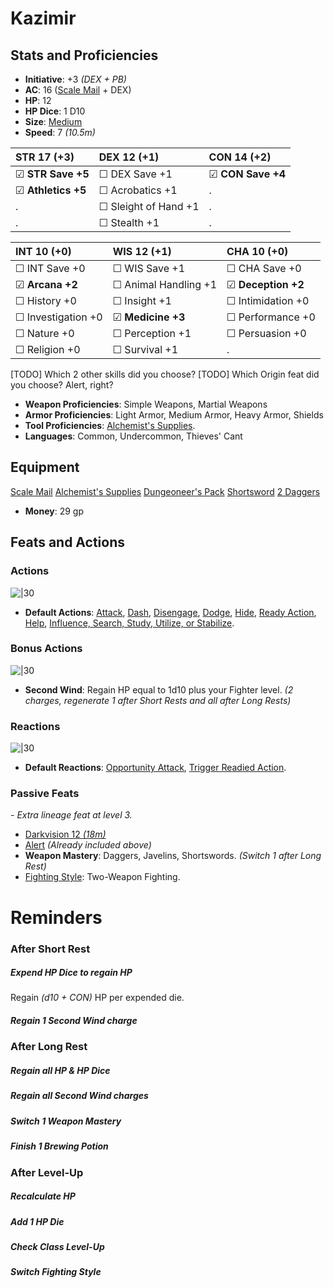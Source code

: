 # Kazimir
## Stats and Proficiencies
- **Initiative**: +3 *(DEX + PB)*
- **AC**: 16 ([Scale Mail](dm/items.md#scale-mail) + DEX)
- **HP**: 12
- **HP Dice**: 1 D10
- **Size**: [Medium](game_rules.md#advanced-rules#creature-sizes)
- **Speed**: 7 *(10.5m)*

| STR 17 (+3)        | DEX 12 (+1)          | CON 14 (+2)       |
| :----------------- | :------------------- | :---------------- |
| ☑ **STR Save +5**  | ☐ DEX Save +1        | ☑ **CON Save +4** |
| ☑ **Athletics +5** | ☐ Acrobatics +1      | .                 |
| .                  | ☐ Sleight of Hand +1 | .                 |
| .                  | ☐ Stealth +1         | .                 |


| INT 10 (+0)        | WIS 12 (+1)          | CHA 10 (+0)        |
| :----------------- | :------------------- | :----------------- |
| ☐ INT Save +0      | ☐ WIS Save +1        | ☐ CHA Save +0      |
| ☑ **Arcana +2**    | ☐ Animal Handling +1 | ☑ **Deception +2** |
| ☐ History +0       | ☐ Insight +1         | ☐ Intimidation +0  |
| ☐ Investigation +0 | ☑ **Medicine +3**    | ☐ Performance +0   |
| ☐ Nature +0        | ☐ Perception +1      | ☐ Persuasion +0    |
| ☐ Religion +0      | ☐ Survival +1        | .                  |

[TODO] Which 2 other skills did you choose? 
[TODO] Which Origin feat did you choose? Alert, right?

- **Weapon Proficiencies**: Simple Weapons, Martial Weapons
- **Armor Proficiencies**: Light Armor, Medium Armor, Heavy Armor, Shields
- **Tool Proficiencies**: [Alchemist's Supplies](dm/items.md#alchemists-supplies).
- **Languages**: Common, Undercommon, Thieves' Cant
## Equipment
[Scale Mail](dm/items.md#scale-mail)
[Alchemist's Supplies](dm/items.md#alchemists-supplies)
[Dungeoneer's Pack](dm/items.md#dungeoneers-pack)
[Shortsword](dm/items.md#shortsword)
[2 Daggers](dm/items.md#dagger)
- **Money**: 29 gp

## Feats and Actions
### Actions
![\|30](https://bg3.wiki/w/images/f/f2/Action_Icon.png)
- **Default Actions**: [Attack](game_rules.md#turn-based-play#attack), [Dash](game_rules.md#turn-based-play#dash), [Disengage](game_rules.md#turn-based-play#disengage), [Dodge](game_rules.md#turn-based-play#dodge), [Hide](game_rules.md#turn-based-play#hide), [Ready Action](game_rules.md#turn-based-play#ready-action), [Help](game_rules.md#turn-based-play#help), [Influence, Search, Study, Utilize, or Stabilize](game_rules.md#turn-based-play#influence-search-study-utilize-or-stabilize).

### Bonus Actions
![\|30](https://bg3.wiki/w/images/c/c9/Bonus_Action_Icon.png)
- **Second Wind**: Regain HP equal to 1d10 plus your Fighter level. *(2 charges, regenerate 1 after Short Rests and all after Long Rests)*

### Reactions
![\|30](https://bg3.wiki/w/images/c/c1/Reaction_Icon.png)
- **Default Reactions**: [Opportunity Attack](game_rules.md#turn-based-play#opportunity-attack), [Trigger Readied Action](game_rules.md#turn-based-play#trigger-readied-action).

### Passive Feats
*- Extra lineage feat at level 3.*
- [Darkvision 12 *(18m)*](./../game_rules.md#advanced-rules#darkvision)
- [Alert](./../feats.md#alert) *(Already included above)*
- **Weapon Mastery**: Daggers, Javelins, Shortswords. *(Switch 1 after Long Rest)*
- [Fighting Style](./../feats.md#fighting-style): Two-Weapon Fighting.


# Reminders
### After Short Rest
##### Expend HP Dice to regain HP
Regain *(d10 + CON)* HP per expended die.
##### Regain 1 Second Wind charge
### After Long Rest
##### Regain all HP & HP Dice
##### Regain all Second Wind charges
##### Switch 1 Weapon Mastery
##### Finish 1 Brewing Potion
### After Level-Up
##### Recalculate HP
##### Add 1 HP Die
##### Check Class Level-Up
##### Switch Fighting Style